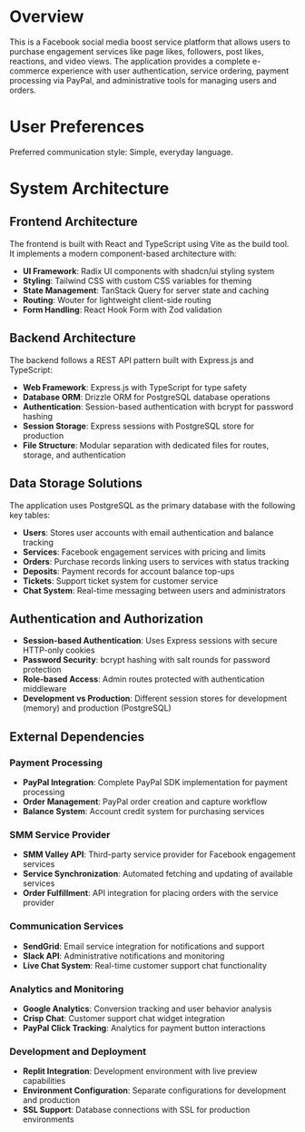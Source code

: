 # Overview

This is a Facebook social media boost service platform that allows users to purchase engagement services like page likes, followers, post likes, reactions, and video views. The application provides a complete e-commerce experience with user authentication, service ordering, payment processing via PayPal, and administrative tools for managing users and orders.

# User Preferences

Preferred communication style: Simple, everyday language.

# System Architecture

## Frontend Architecture
The frontend is built with React and TypeScript using Vite as the build tool. It implements a modern component-based architecture with:
- **UI Framework**: Radix UI components with shadcn/ui styling system
- **Styling**: Tailwind CSS with custom CSS variables for theming
- **State Management**: TanStack Query for server state and caching
- **Routing**: Wouter for lightweight client-side routing
- **Form Handling**: React Hook Form with Zod validation

## Backend Architecture
The backend follows a REST API pattern built with Express.js and TypeScript:
- **Web Framework**: Express.js with TypeScript for type safety
- **Database ORM**: Drizzle ORM for PostgreSQL database operations
- **Authentication**: Session-based authentication with bcrypt for password hashing
- **Session Storage**: Express sessions with PostgreSQL store for production
- **File Structure**: Modular separation with dedicated files for routes, storage, and authentication

## Data Storage Solutions
The application uses PostgreSQL as the primary database with the following key tables:
- **Users**: Stores user accounts with email authentication and balance tracking
- **Services**: Facebook engagement services with pricing and limits
- **Orders**: Purchase records linking users to services with status tracking
- **Deposits**: Payment records for account balance top-ups
- **Tickets**: Support ticket system for customer service
- **Chat System**: Real-time messaging between users and administrators

## Authentication and Authorization
- **Session-based Authentication**: Uses Express sessions with secure HTTP-only cookies
- **Password Security**: bcrypt hashing with salt rounds for password protection
- **Role-based Access**: Admin routes protected with authentication middleware
- **Development vs Production**: Different session stores for development (memory) and production (PostgreSQL)

## External Dependencies

### Payment Processing
- **PayPal Integration**: Complete PayPal SDK implementation for payment processing
- **Order Management**: PayPal order creation and capture workflow
- **Balance System**: Account credit system for purchasing services

### SMM Service Provider
- **SMM Valley API**: Third-party service provider for Facebook engagement services
- **Service Synchronization**: Automated fetching and updating of available services
- **Order Fulfillment**: API integration for placing orders with the service provider

### Communication Services
- **SendGrid**: Email service integration for notifications and support
- **Slack API**: Administrative notifications and monitoring
- **Live Chat System**: Real-time customer support chat functionality

### Analytics and Monitoring
- **Google Analytics**: Conversion tracking and user behavior analysis
- **Crisp Chat**: Customer support chat widget integration
- **PayPal Click Tracking**: Analytics for payment button interactions

### Development and Deployment
- **Replit Integration**: Development environment with live preview capabilities
- **Environment Configuration**: Separate configurations for development and production
- **SSL Support**: Database connections with SSL for production environments
